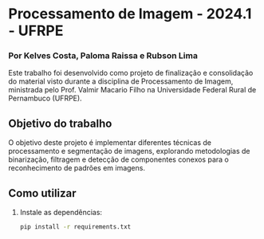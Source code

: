 # Processamento de Imagem - 2024.1 - UFRPE
### Por Kelves Costa, Paloma Raissa e Rubson Lima

Este trabalho foi desenvolvido como projeto de finalização e consolidação do material visto durante a disciplina de Processamento de Imagem, ministrada pelo Prof. Valmir Macario Filho na Universidade Federal Rural de Pernambuco (UFRPE).

## Objetivo do trabalho

O objetivo deste projeto é implementar diferentes técnicas de processamento e segmentação de imagens, explorando metodologias de binarização, filtragem e detecção de componentes conexos para o reconhecimento de padrões em imagens.

## Como utilizar

1. Instale as dependências:
   ```bash
   pip install -r requirements.txt
